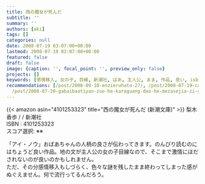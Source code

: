 ```yaml
---
title: 西の魔女が死んだ
subtitle: ''
summary: ''
authors: [aki]
tags: []
categories: null
date: 2008-07-19 03:07:00+00:00
lastmod: 2008-07-19 03:07:00+00:00
featured: false
draft: false
image: {caption: '', focal_point: '', preview_only: false}
projects: []
keywords: [感情移入, 女の子, 目線, 新潮社, ばあ, 主人公, まま, 作品, 良い, isbn]
recommendations: [/post/2008-09-10-enzieruhato-27/, /post/2008-07-19-can-shu-gui-tou-mo-hong/,
  /post/2008-07-20-gabaibaatiyan-zuo-he-karaguang-dao-he-mezasejia-zi-yuan/]
---
```

{{< amazon asin="4101253323" title="西の魔女が死んだ (新潮文庫)" >}}
梨木 香歩 / / 新潮社  
ISBN : 4101253323  
スコア選択: ※※  
  
「アイ・ノウ」おばあちゃんの人柄の良さが伝わってきます。のんびり読むのにはちょうど良い作品。地の文が主人公の女の子目線なので、そこまで激情にほだされないのが良いのかもしれません。  
ただ、その分感情移入もしづらく、色々な謎を残したまま終わってしまった感がぬぐえません。何で流行ってるんだろう。



